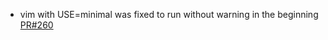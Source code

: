 - vim with USE=minimal was fixed to run without warning in the beginning [PR#260](https://github.com/flatcar-linux/portage-stable/pull/260)
